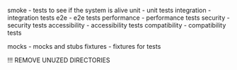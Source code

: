 smoke - tests to see if the system is alive
unit - unit tests
integration - integration tests
e2e - e2e tests
performance - performance tests
security - security tests
accessibility - accessibility tests
compatibility - compatibility tests

mocks - mocks and stubs
fixtures - fixtures for tests


!!! REMOVE UNUZED DIRECTORIES